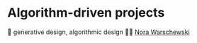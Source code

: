 # Algorithm-driven projects

👀 generative design, algorithmic design
👩‍💻 [Nora Warschewski](https://www.linkedin.com/in/norawar)
